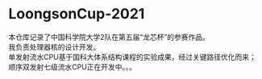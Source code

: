 # LoongsonCup-2021
本仓库记录了中国科学院大学2队在第五届“龙芯杯”的参赛作品。  
我负责处理器核的设计开发。  
单发射流水CPU基于国科大体系结构课程的实验成果，经过关键路径优化而来；  
顺序双发射七级流水CPU正在开发中。。。
